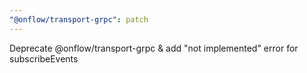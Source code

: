 ```yaml
---
"@onflow/transport-grpc": patch
---
```


Deprecate @onflow/transport-grpc & add "not implemented" error for subscribeEvents
